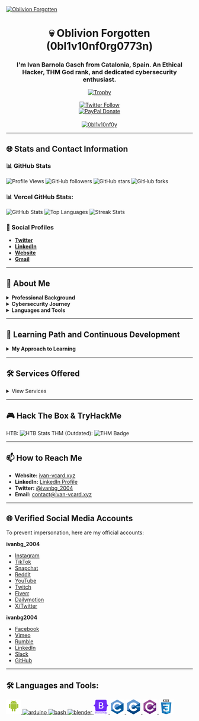 <a href="https://ivan-vcard.xyz" target="_blank">
  <img src="https://i.ibb.co/85Wxjc2/image.png" alt="Oblivion Forgotten" style="display: block; margin: auto;" />
</a>

<h1 align="center">💀 Oblivion Forgotten (0bl1v10nf0rg0773n)</h1>
<h3 align="center">I'm Ivan Barnola Gasch from Catalonia, Spain. An Ethical Hacker, THM God rank, and dedicated cybersecurity enthusiast.</h3>

<p align="center">
  <a href="https://github.com/ryo-ma/github-profile-trophy">
    <img src="https://github-profile-trophy.vercel.app/?username=ivanbg2004&theme=shadow_red" alt="Trophy" />
  </a><br><br>
  <a href="https://twitter.com/ivanbg_2004" target="_blank">
    <img src="https://img.shields.io/twitter/follow/ivanbg_2004?logo=twitter&style=for-the-badge" alt="Twitter Follow" />
  </a><br>
  <a href="https://www.paypal.me/OblivionDevAndHost" target="_blank">
    <img src="https://img.shields.io/badge/Donate-PayPal-blue?logo=paypal&style=for-the-badge" alt="PayPal Donate" />
  </a><br><br>
  <a href="https://buymeacoffee.com/ivanbg_2004">
    <img align="center" src="https://cdn.buymeacoffee.com/buttons/v2/default-yellow.png" height="50" width="210" alt="0bl1v10nf0y" />
  </a>
</p>

---

## 🌐 Stats and Contact Information

### 📊 GitHub Stats
![Profile Views](https://komarev.com/ghpvc/?username=ivanbg2004&color=red)
![GitHub followers](https://img.shields.io/github/followers/ivanbg2004?label=Follow&style=social)
![GitHub stars](https://img.shields.io/github/stars/ivanbg2004?style=social)
![GitHub forks](https://img.shields.io/github/forks/ivanbg2004/github-readme-stats?style=social)

### 📊 Vercel GitHub Stats:
![GitHub Stats](https://github-readme-stats.vercel.app/api?username=ivanbg2004&show_icons=true&theme=shadow_red)
![Top Languages](https://github-readme-stats.vercel.app/api/top-langs/?username=ivanbg2004&layout=compact&theme=shadow_red)
![Streak Stats](https://github-readme-streak-stats.herokuapp.com/?user=ivanbg2004&theme=shadow_red)

### 📢 Social Profiles
- [**Twitter**](https://twitter.com/ivanbg_2004)
- [**LinkedIn**](https://www.linkedin.com/in/ivanbg2004/)
- [**Website**](https://ivan-vcard.xyz)
- [**Gmail**](mailto:contact@ivan-vcard.xyz)

---

## 🚀 About Me
<details>
  <summary><strong>Professional Background</strong></summary>
  <ul>
    <li>Network administrator in educational institutions</li>
    <li>Specialist in network security, device management, and network mapping</li>
  </ul>
</details>

<details>
  <summary><strong>Cybersecurity Journey</strong></summary>
  <p>I'm a THM "God" rank and Hack The Box "Hacker." I’m committed to continuous learning through certifications (currently pursuing CEH) and hands-on challenges.</p>
</details>

<details>
  <summary><strong>Languages and Tools</strong></summary>
  <p>HTML, CSS, JavaScript, PHP, Network Setups, Photoshop, After Effects, Adobe Premiere</p>
</details>

---

## 🌱 Learning Path and Continuous Development
<details>
  <summary><strong>My Approach to Learning</strong></summary>
  <p>Through certifications, online platforms, community engagement, research, and hands-on projects, I strive to grow in ethical hacking and cybersecurity.</p>
</details>

---

## 🛠️ Services Offered
<details>
  <summary>View Services</summary>
  <ul>
    <li>Computer Repair and Assembly</li>
    <li>Network Mapping for businesses</li>
    <li>Basic Web Development (HTML, CSS, JS, WordPress)</li>
  </ul>
</details>

---

## 🎮 Hack The Box & TryHackMe

HTB:
![HTB Stats](https://www.hackthebox.eu/badge/image/1815479)
THM (Outdated):
![THM Badge](https://tryhackme-badges.s3.amazonaws.com/0BL1V10NF0RG0773N.png) 

---

## 📫 How to Reach Me
- **Website:** [ivan-vcard.xyz](https://ivan-vcard.xyz)
- **LinkedIn:** [LinkedIn Profile](https://www.linkedin.com/in/ivanbg2004/)
- **Twitter:** [@ivanbg_2004](https://twitter.com/ivanbg_2004)
- **Email:** [contact@ivan-vcard.xyz](mailto:contact@ivan-vcard.xyz)

---

## 🌐 Verified Social Media Accounts
To prevent impersonation, here are my official accounts:

**ivanbg_2004**
- [Instagram](https://www.instagram.com/ivanbg_2004/)
- [TikTok](https://www.tiktok.com/@ivanbg_2004)
- [Snapchat](https://www.snapchat.com/add/ivanbg_2004)
- [Reddit](https://www.reddit.com/user/ivanbg_2004/)
- [YouTube](https://www.youtube.com/@ivanbg_2004)
- [Twitch](https://www.twitch.tv/ivanbg_2004)
- [Fiverr](https://www.fiverr.com/ivanbg_2004)
- [Dailymotion](https://www.dailymotion.com/ivanbg_2004)
- [X/Twitter](https://x.com/ivanbg_2004)

**ivanbg2004**
- [Facebook](https://www.facebook.com/ivanbg2004)
- [Vimeo](https://vimeo.com/ivanbg2004)
- [Rumble](https://rumble.com/user/ivanbg2004)
- [LinkedIn](https://www.linkedin.com/in/ivanbg2004)
- [Slack](https://ivanbg2004.slack.com)
- [GitHub](https://github.com/ivanbg2004)

---

## 🛠️ Languages and Tools:

<p align="left"> 
  <a href="https://developer.android.com" target="_blank" rel="noreferrer"> 
    <img src="https://raw.githubusercontent.com/devicons/devicon/master/icons/android/android-original-wordmark.svg" alt="android" width="40" height="40"/> 
  </a> 
  <a href="https://www.arduino.cc/" target="_blank" rel="noreferrer"> 
    <img src="https://cdn.worldvectorlogo.com/logos/arduino-1.svg" alt="arduino" width="40" height="40"/> 
  </a> 
  <a href="https://www.gnu.org/software/bash/" target="_blank" rel="noreferrer"> 
    <img src="https://www.vectorlogo.zone/logos/gnu_bash/gnu_bash-icon.svg" alt="bash" width="40" height="40"/> 
  </a> 
  <a href="https://www.blender.org/" target="_blank" rel="noreferrer"> 
    <img src="https://download.blender.org/branding/community/blender_community_badge_white.svg" alt="blender" width="40" height="40"/> 
  </a> 
  <a href="https://getbootstrap.com" target="_blank" rel="noreferrer"> 
    <img src="https://raw.githubusercontent.com/devicons/devicon/master/icons/bootstrap/bootstrap-plain-wordmark.svg" alt="bootstrap" width="40" height="40"/> 
  </a> 
  <a href="https://www.cprogramming.com/" target="_blank" rel="noreferrer"> 
    <img src="https://raw.githubusercontent.com/devicons/devicon/master/icons/c/c-original.svg" alt="c" width="40" height="40"/> 
  </a> 
  <a href="https://www.w3schools.com/cpp/" target="_blank" rel="noreferrer"> 
    <img src="https://raw.githubusercontent.com/devicons/devicon/master/icons/cplusplus/cplusplus-original.svg" alt="cplusplus" width="40" height="40"/> 
  </a> 
  <a href="https://www.w3schools.com/cs/" target="_blank" rel="noreferrer"> 
    <img src="https://raw.githubusercontent.com/devicons/devicon/master/icons/csharp/csharp-original.svg" alt="csharp" width="40" height="40"/> 
  </a> 
  <a href="https://www.w3schools.com/css/" target="_blank" rel="noreferrer"> 
    <img src="https://raw.githubusercontent.com/devicons/devicon/master/icons/css3/css3-original-wordmark.svg" alt="css3" width="40" height="40"/> 
  </a> 
</p>

